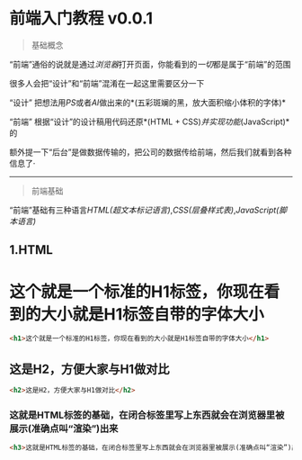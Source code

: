 # 前端入门教程 v0.0.1

> 基础概念

“前端”通俗的说就是通过*浏览器*打开页面，你能看到的*一切*都是属于“前端”的范围

很多人会把“设计”和“前端”混淆在一起这里需要区分一下

“设计” 把想法用*PS*或者*AI*做出来的*(五彩斑斓的黑，放大面积缩小体积的字体)*

“前端” 根据“设计”的设计稿用代码还原*(HTML + CSS)*并实现功能*(JavaScript)*的

额外提一下“后台”是做数据传输的，把公司的数据传给前端，然后我们就看到各种信息了·

***

> 前端基础

“前端”基础有三种语言*HTML(超文本标记语言)*,*CSS(层叠样式表)*,*JavaScript(脚本语言)*

## 1.HTML

# 这个就是一个标准的H1标签，你现在看到的大小就是H1标签自带的字体大小

``` html
<h1>这个就是一个标准的H1标签，你现在看到的大小就是H1标签自带的字体大小</h1>
```

## 这是H2，方便大家与H1做对比

``` html
<h2>这是H2，方便大家与H1做对比</h2>
```

### 这就是HTML标签的基础，在闭合标签里写上东西就会在浏览器里被展示(准确点叫“渲染”)出来

``` html
<h3>这就是HTML标签的基础，在闭合标签里写上东西就会在浏览器里被展示(准确点叫“渲染”)出来</h3>
```